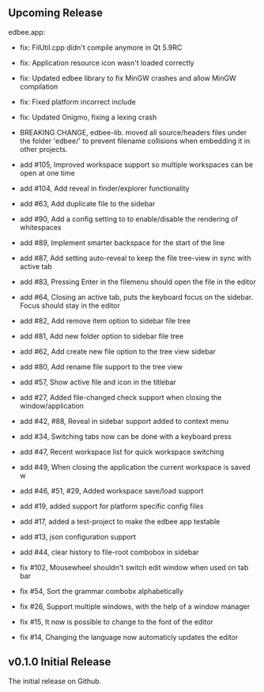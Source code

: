 ## Upcoming Release

edbee.app:

- fix: FilUtil.cpp didn't compile anymore in Qt 5.9RC
- fix: Application resource icon wasn't loaded correctly
- fix: Updated edbee library to fix MinGW crashes and allow MinGW compilation
- fix: Fixed platform incorrect include 
- fix: Updated Onigmo, fixing a lexing crash
- BREAKING CHANGE, edbee-lib. moved all source/headers files under the folder 'edbee/' to prevent filename collisions when embedding it in other projects.

- add #105, Improved workspace support so multiple workspaces can be open at one time
- add #104, Add reveal in finder/explorer functionality
- add #63, Add duplicate file to the sidebar
- add #90, Add a config setting to to enable/disable the rendering of whitespaces
- add #89, Implement smarter backspace for the start of the line
- add #87, Add setting auto-reveal to keep the file tree-view in sync with active tab
- add #83, Pressing Enter in the filemenu should open the file in the editor
- add #64, Closing an active tab, puts the keyboard focus on the sidebar. Focus should stay in the editor
- add #82, Add remove item option to sidebar file tree
- add #81, Add new folder option to sidebar file tree
- add #62, Add create new file option to the tree view sidebar
- add #80, Add rename file support to the tree view
- add #57, Show active file and icon in the titlebar 
- add #27, Added file-changed check support when closing the window/application
- add #42, #88, Reveal in sidebar support added to context menu
- add #34, Switching tabs now can be done with a keyboard press
- add #47, Recent workspace list for quick workspace switching
- add #49, When closing the application the current workspace is saved w
- add #46, #51, #29, Added workspace save/load support
- add #19, added support for platform specific config files
- add #17, added a test-project to make the edbee app testable
- add #13, json configuration support
- add #44, clear history to file-root combobox in sidebar
- fix #102, Mousewheel shouldn't switch edit window when used on tab bar
- fix #54, Sort the grammar combobx alphabetically
- fix #26, Support multiple windows, with the help of a window manager
- fix #15, It now is possible to change to the font of the editor
- fix #14, Changing the language now automaticly updates the editor 

## v0.1.0 Initial Release

The initial release on Github. 

